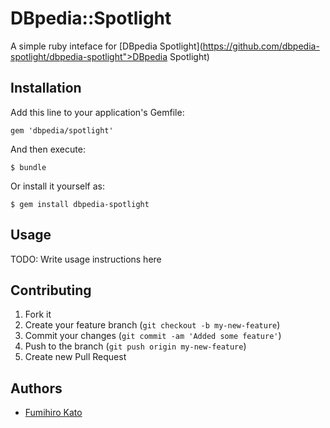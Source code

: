 # DBpedia::Spotlight

A simple ruby inteface for [DBpedia Spotlight](https://github.com/dbpedia-spotlight/dbpedia-spotlight">DBpedia Spotlight)

## Installation

Add this line to your application's Gemfile:

    gem 'dbpedia/spotlight'

And then execute:

    $ bundle

Or install it yourself as:

    $ gem install dbpedia-spotlight

## Usage

TODO: Write usage instructions here

## Contributing

1. Fork it
2. Create your feature branch (`git checkout -b my-new-feature`)
3. Commit your changes (`git commit -am 'Added some feature'`)
4. Push to the branch (`git push origin my-new-feature`)
5. Create new Pull Request

## Authors

* [Fumihiro Kato](https://github.com/fumi)
